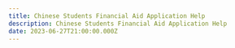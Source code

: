 ```yaml
---
title: Chinese Students Financial Aid Application Help
description: Chinese Students Financial Aid Application Help
date: 2023-06-27T21:00:00.000Z
---
```


